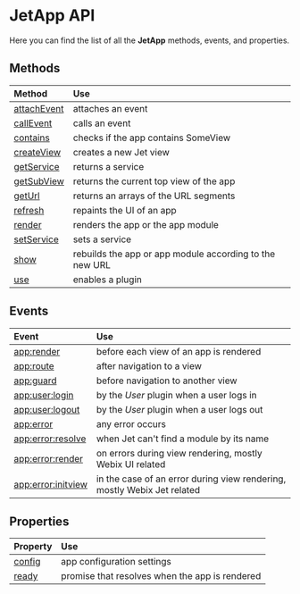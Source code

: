 # JetApp API

Here you can find the list of all the **JetApp** methods, events, and properties.

## Methods

| Method | Use |
| :--- | :--- |
| [attachEvent](jetapp-methods.md#app-attachevent) | attaches an event |
| [callEvent](jetapp-methods.md#app-callevent) | calls an event |
| [contains](jetapp-methods.md#app-contains) | checks if the app contains SomeView |
| [createView](jetapp-methods.md#app-createview) | creates a new Jet view |
| [getService](jetapp-methods.md#app-getservice) | returns a service |
| [getSubView](jetapp-methods.md#app-getsubview) | returns the current top view of the app |
| [getUrl](jetapp-methods.md#app-geturl) | returns an arrays of the URL segments |
| [refresh](jetapp-methods.md#app-refresh) | repaints the UI of an app |
| [render](jetapp-methods.md#app-render) | renders the app or the app module |
| [setService](jetapp-methods.md#app-setservice) | sets a service |
| [show](jetapp-methods.md#app-show) | rebuilds the app or app module according to the new URL |
| [use](jetapp-methods.md#app-use) | enables a plugin |

## Events

| Event | Use |
| :--- | :--- |
| [app:render](jetapp-events.md#app-render) | before each view of an app is rendered |
| [app:route](jetapp-events.md#app-route) | after navigation to a view |
| [app:guard](jetapp-events.md#app-guard) | before navigation to another view |
| [app:user:login](jetapp-events.md#app-user-login) | by the _User_ plugin when a user logs in |
| [app:user:logout](jetapp-events.md#app-user-logout) | by the _User_ plugin when a user logs out |
| [app:error](jetapp-events.md#app-error) | any error occurs |
| [app:error:resolve](jetapp-events.md#app-error-resolve) | when Jet can't find a module by its name |
| [app:error:render](jetapp-events.md#app-error-render) | on errors during view rendering, mostly Webix UI related |
| [app:error:initview](jetapp-events.md#app-error-initview) | in the case of an error during view rendering, mostly Webix Jet related |

## Properties

| Property | Use |
| :--- | :--- |
| [config](jetapp-properties.md#config) | app configuration settings |
| [ready](jetapp-properties.md#ready) | promise that resolves when the app is rendered |


